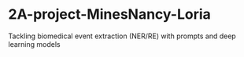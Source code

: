 # 2A-project-MinesNancy-Loria
 Tackling biomedical event extraction (NER/RE) with prompts and deep learning models
